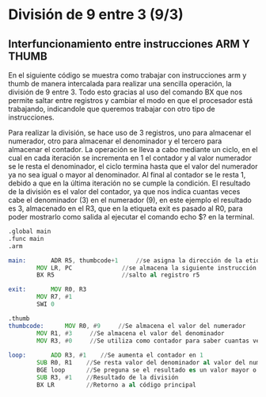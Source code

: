 # División de 9 entre 3 (9/3)
## Interfuncionamiento entre instrucciones ARM Y THUMB

En el siguiente código se muestra como trabajar con instrucciones arm y thumb de manera intercalada para realizar una sencilla operación, la división de 9 entre 3. Todo esto gracias al uso del comando BX que nos permite saltar entre registros y cambiar el modo en que el procesador está trabajando, indicandole que queremos trabajar con otro tipo de instrucciones.

Para realizar la división, se hace uso de 3 registros, uno para almacenar el numerador, otro para almacenar el denominador y el tercero para almacenar el contador. La operación se lleva a cabo mediante un ciclo, en el cual en cada iteración se incrementa en 1 el contador y al valor numerador se le resta el denominador, el ciclo termina hasta que el valor del numerador ya no sea igual o mayor al denominador. Al final al contador se le resta 1, debido a que en la última iteración no se cumple la condición. El resultado de la división es el valor del contador, ya que nos indica cuantas veces cabe el denominador (3) en el numerador (9), en este ejemplo el resultado es 3, almacenado en el R3, que en la etiqueta exit es pasado al R0, para poder mostrarlo como salida al ejecutar el comando echo $? en la terminal.

```asm
.global main
.func main
.arm

main:    	ADR R5, thumbcode+1     //se asigna la dirección de la etiqueta thumbcode al registro 5
		MOV LR, PC              //se almacena la siguiente instrucción en el registro LR
		BX R5                   //salto al registro r5

exit:   	MOV R0, R3
		MOV R7, #1
		SWI 0

.thumb
thumbcode:      MOV R0, #9     //Se almacena el valor del numerador
		MOV R1, #3     //Se almacena el valor del denominador
		MOV R3, #0     //Se utiliza como contador para saber cuantas veces cabe
		
loop:    	ADD R3, #1    //Se aumenta el contador en 1
		SUB R0, R1    //Se resta valor del denominador al valor del numerador
		BGE loop      //Se preguna se el resultado es un valor mayor o igual
		SUB R3, #1    //Resultado de la división
		BX LR	      //Retorno a al código principal
```
